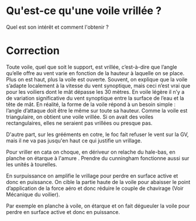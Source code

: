﻿# Qu'est-ce qu'une voile vrillée ? 

Quel est son intérêt et comment l'obtenir ?

# Correction

Toute voile, quel que soit le support, est vrillée, c’est-à-dire que l’angle qu’elle offre au vent varie en fonction de la hauteur à laquelle on se place. Plus on est haut, plus la voile est ouverte. 
Souvent, on explique que la voile s’adapte localement à la vitesse du vent synoptique, mais ceci n’est vrai que pour les voiliers dont le mât dépasse les 30 mètres. En voile légère il n’y a de variation significative du vent synoptique entre la surface de l’eau et la tête de mât. 
En réalité, la forme de la voile répond à un besoin simple : l’angle d’attaque doit être le même sur toute sa hauteur. Comme la voile est triangulaire, on obtient une voile vrillée. Si on avait des voiles rectangulaires, elles ne seraient pas vrillées ou presque pas.

D'autre part, sur les grééments en cotre, le foc fait refuser le vent sur la GV, mais il ne va pas jusqu'en haut ce qui justifie un vrillage.

Pour vriller en cata on choque, en dériveur on relache du hale-bas, en planche on étarque à l'amure . Prendre du cunningham fonctionne aussi sur les unités à tourelles.

En surpuissance on amplifie le vrillage pour perdre en surface active et donc en puissance. On cible la partie haute de la voile pour abaisser le point d’application de la force aéro et donc réduire le couple de chavirage (Voir Mécanique du voilier).

Par exemple en planche à voile, on étarque et on fait dégueuler la voile pour perdre en surface active et donc en puissance. 